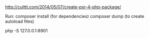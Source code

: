 http://culttt.com/2014/05/07/create-psr-4-php-package/

Run:
composer install  (for dependencies)
composer dump     (to create autoload files)

php -S 127.0.0.1:8901
